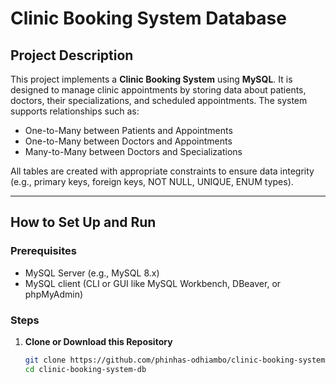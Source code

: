 #  Clinic Booking System Database

##  Project Description

This project implements a **Clinic Booking System** using **MySQL**. It is designed to manage clinic appointments by storing data about patients, doctors, their specializations, and scheduled appointments. The system supports relationships such as:

- One-to-Many between Patients and Appointments
- One-to-Many between Doctors and Appointments
- Many-to-Many between Doctors and Specializations

All tables are created with appropriate constraints to ensure data integrity (e.g., primary keys, foreign keys, NOT NULL, UNIQUE, ENUM types).

---

##  How to Set Up and Run

### Prerequisites

- MySQL Server (e.g., MySQL 8.x)
- MySQL client (CLI or GUI like MySQL Workbench, DBeaver, or phpMyAdmin)

### Steps

1. **Clone or Download this Repository**

   ```bash
   git clone https://github.com/phinhas-odhiambo/clinic-booking-system-db.git
   cd clinic-booking-system-db
